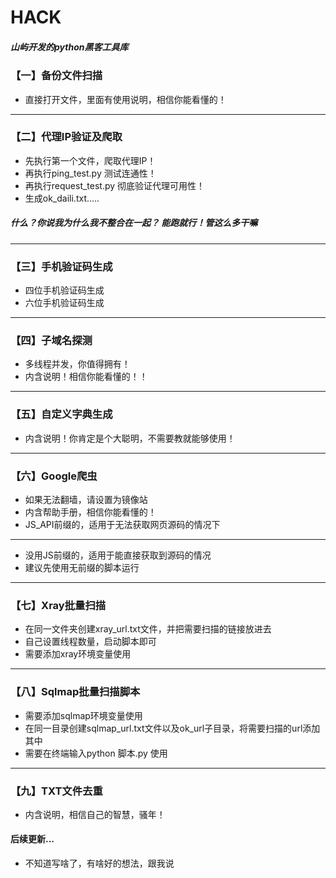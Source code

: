 # HACK

##### 山屿开发的python黑客工具库

### 【一】备份文件扫描

- 直接打开文件，里面有使用说明，相信你能看懂的！


---

### 【二】代理IP验证及爬取

- 先执行第一个文件，爬取代理IP！
- 再执行ping_test.py 测试连通性！
- 再执行request_test.py 彻底验证代理可用性！
- 生成ok_daili.txt.....


##### 什么？你说我为什么我不整合在一起？ 能跑就行！管这么多干嘛

---

### 【三】手机验证码生成
- 四位手机验证码生成
- 六位手机验证码生成

---

### 【四】子域名探测
- 多线程并发，你值得拥有！
- 内含说明！相信你能看懂的！！

---

### 【五】自定义字典生成
- 内含说明！你肯定是个大聪明，不需要教就能够使用！

---

### 【六】Google爬虫
- 如果无法翻墙，请设置为镜像站
- 内含帮助手册，相信你能看懂的！
- JS_API前缀的，适用于无法获取网页源码的情况下

---

- 没用JS前缀的，适用于能直接获取到源码的情况
- 建议先使用无前缀的脚本运行

---

### 【七】Xray批量扫描
- 在同一文件夹创建xray_url.txt文件，并把需要扫描的链接放进去
- 自己设置线程数量，启动脚本即可
- 需要添加xray环境变量使用

---

### 【八】Sqlmap批量扫描脚本
- 需要添加sqlmap环境变量使用
- 在同一目录创建sqlmap_url.txt文件以及ok_url子目录，将需要扫描的url添加其中
- 需要在终端输入python 脚本.py 使用

---


### 【九】TXT文件去重
- 内含说明，相信自己的智慧，骚年！

#### 后续更新...

- 不知道写啥了，有啥好的想法，跟我说
